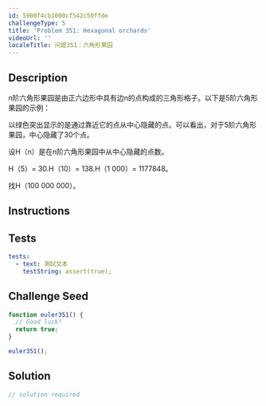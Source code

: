 ```yaml
---
id: 5900f4cb1000cf542c50ffde
challengeType: 5
title: 'Problem 351: Hexagonal orchards'
videoUrl: ''
localeTitle: 问题351：六角形果园
---
```


## Description
<section id="description"> n阶六角形果园是由正六边形中具有边n的点构成的三角形格子。以下是5阶六角形果园的示例： <p>以绿色突出显示的是通过靠近它的点从中心隐藏的点。可以看出，对于5阶六角形果园，中心隐藏了30个点。 </p><p>设H（n）是在n阶六角形果园中从中心隐藏的点数。 </p><p> H（5）= 30.H（10）= 138.H（1 000）= 1177848。 </p><p>找H（100 000 000）。 </p></section>

## Instructions
<section id="instructions">
</section>

## Tests
<section id='tests'>

```yml
tests:
  - text: 測試文本
    testString: assert(true);

```

</section>

## Challenge Seed
<section id='challengeSeed'>

<div id='js-seed'>

```js
function euler351() {
  // Good luck!
  return true;
}

euler351();

```

</div>



</section>

## Solution
<section id='solution'>

```js
// solution required
```
</section>
